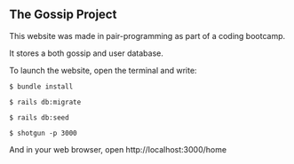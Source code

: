 ## The Gossip Project 

This website was made in pair-programming as part of a coding bootcamp.

It stores a both gossip and user database.

To launch the website, open the terminal and write:

```shell
$ bundle install
```

```shell
$ rails db:migrate
```

```shell
$ rails db:seed
```

```shell
$ shotgun -p 3000
```

And in your web browser, open http://localhost:3000/home


